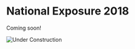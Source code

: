 # National Exposure 2018

Coming soon!

![Under Construction](http://textfiles.com/underconstruction/ArArea51Shadowlands5031Under-Construction.gif)

